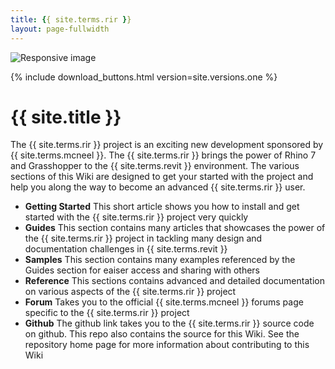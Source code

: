 ```yaml
---
title: {{ site.terms.rir }}
layout: page-fullwidth
---
```


<!-- intro video -->
<img src="https://via.placeholder.com/1024x600.png?text=Intro+Video" class="img-fluid" alt="Responsive image">

<!-- download links -->
{% include download_buttons.html version=site.versions.one %}

# {{ site.title }}

The {{ site.terms.rir }} project is an exciting new development sponsored by {{ site.terms.mcneel }}. The {{ site.terms.rir }} brings the power of Rhino 7 and Grasshopper to the {{ site.terms.revit }} environment. The various sections of this Wiki are designed to get your started with the project and help you along the way to become an advanced {{ site.terms.rir }} user.

- **Getting Started** This short article shows you how to install and get started with the {{ site.terms.rir }} project very quickly
- **Guides** This section contains many articles that showcases the power of the {{ site.terms.rir }} project in tackling many design and documentation challenges in {{ site.terms.revit }}
- **Samples** This section contains many examples referenced by the Guides section for eaiser access and sharing with others
- **Reference** This sections contains advanced and detailed documentation on various aspects of the {{ site.terms.rir }} project
- **Forum** Takes you to the official {{ site.terms.mcneel }} forums page specific to the {{ site.terms.rir }} project
- **Github** The github link takes you to the {{ site.terms.rir }} source code on github. This repo also contains the source for this Wiki. See the repository home page for more information about contributing to this Wiki

